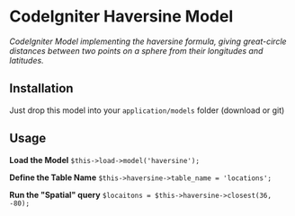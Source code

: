 # CodeIgniter Haversine Model

_CodeIgniter Model implementing the haversine formula, giving great-circle distances between two points on a sphere from their longitudes and latitudes._

## Installation
Just drop this model into your `application/models` folder (download or git)

## Usage

__Load the Model__
`$this->load->model('haversine');`

__Define the Table Name__
`$this->haversine->table_name = 'locations';`

__Run the "Spatial" query__
`$locaitons = $this->haversine->closest(36, -80);`